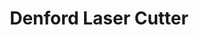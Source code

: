 ---
title : "Denford Laser Cutter"
description: "AKA the Small laser cutter"
lead: ""
date: false
lastmod: false
draft: false
images: []
---